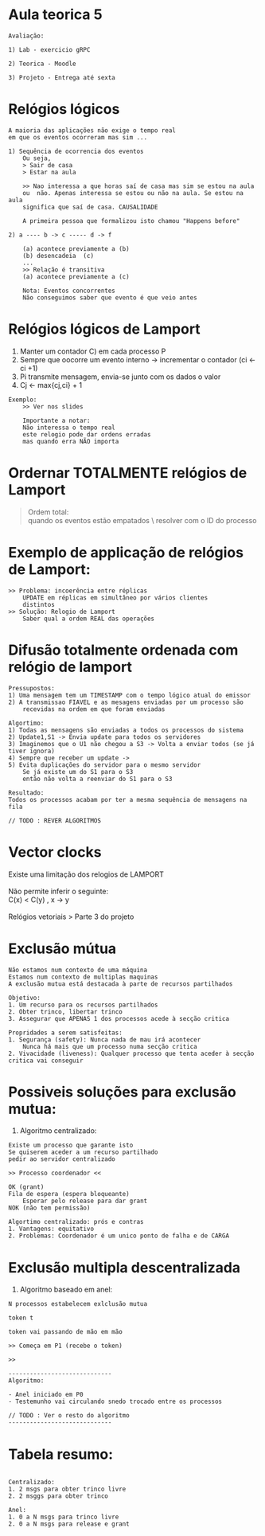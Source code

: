 # Aula teorica 5

```
Avaliação: 

1) Lab - exercicio gRPC

2) Teorica - Moodle

3) Projeto - Entrega até sexta
```

# Relógios lógicos

```
A maioria das aplicações não exige o tempo real
em que os eventos ocorreram mas sim ...

1) Sequência de ocorrencia dos eventos
	Ou seja, 
	> Sair de casa
	> Estar na aula
	
	>> Nao interessa a que horas saí de casa mas sim se estou na aula 
	ou  não. Apenas interessa se estou ou não na aula. Se estou na aula
	significa que saí de casa. CAUSALIDADE

	A primeira pessoa que formalizou isto chamou "Happens before"

2) a ---- b -> c ----- d -> f

	(a) acontece previamente a (b)
	(b) desencadeia  (c) 
	...
	>> Relação é transitiva
	(a) acontece previamente a (c)

	Nota: Eventos concorrentes
	Não conseguimos saber que evento é que veio antes
```

# Relógios lógicos de Lamport

1. Manter um contador C) em cada processo P
2. Sempre que oocorre um evento interno -> incrementar o contador (ci <- ci +1)
3. Pi transmite mensagem, envia-se junto com os dados o valor 
4. Cj <- max{cj,ci} + 1

```
Exemplo:
	>> Ver nos slides

	Importante a notar:
	Não interessa o tempo real
	este relogio pode dar ordens erradas
	mas quando erra NÃO importa
```

# Ordernar TOTALMENTE relógios de Lamport

> Ordem total: \
> quando os eventos estão empatados \ 
> resolver com o ID do processo

# Exemplo de applicação de relógios de Lamport: 

```
>> Problema: incoerência entre réplicas
	UPDATE em réplicas em simultâneo por vários clientes
	distintos
>> Solução: Relogio de Lamport
	Saber qual a ordem REAL das operações
```

# Difusão totalmente ordenada com relógio de lamport

```
Pressupostos:
1) Uma mensagem tem um TIMESTAMP com o tempo lógico atual do emissor
2) A transmissao FIAVEL e as mesagens enviadas por um processo são
	recevidas na ordem em que foram enviadas

Algortimo:
1) Todas as mensagens são enviadas a todos os processos do sistema
2) Update1,S1 -> Envia update para todos os servidores
3) Imaginemos que o U1 não chegou a S3 -> Volta a enviar todos (se já tiver ignora)
4) Sempre que receber um update -> 
5) Evita duplicações do servidor para o mesmo servidor 
	Se já existe um do S1 para o S3 
	então não volta a reenviar do S1 para o S3

Resultado:
Todos os processos acabam por ter a mesma sequência de mensagens na fila

// TODO : REVER ALGORITMOS
```

# Vector clocks

Existe uma limitação dos relogios de LAMPORT \
\
Não permite inferir o seguinte: \
C(x) < C(y) , x -> y \
\
Relógios vetoriais > Parte 3 do projeto

# Exclusão mútua
```
Não estamos num contexto de uma máquina
Estamos num contexto de multiplas maquinas
A exclusão mutua está destacada à parte de recursos partilhados

Objetivo: 
1. Um recurso para os recursos partilhados
2. Obter trinco, libertar trinco
3. Assegurar que APENAS 1 dos processos acede à secção critica

Propridades a serem satisfeitas: 
1. Segurança (safety): Nunca nada de mau irá acontecer
 	Nunca há mais que um processo numa secção critica
2. Vivacidade (liveness): Qualquer processo que tenta aceder à secção critica vai conseguir 
```

# Possiveis soluções para exclusão mutua:

1) Algoritmo centralizado:

```
Existe um processo que garante isto
Se quiserem aceder a um recurso partilhado 
pedir ao servidor centralizado

>> Processo coordenador <<

OK (grant)
Fila de espera (espera bloqueante)
	Esperar pelo release para dar grant
NOK (não tem permissão)

Algortimo centralizado: prós e contras
1. Vantagens: equitativo
2. Problemas: Coordenador é um unico ponto de falha e de CARGA
```

# Exclusão multipla descentralizada

1) Algoritmo baseado em anel:
```
N processos estabelecem exlclusão mutua

token t

token vai passando de mão em mão 

>> Começa em P1 (recebe o token) 

>> 

-----------------------------
Algoritmo:

- Anel iniciado em P0
- Testemunho vai circulando snedo trocado entre os processos

// TODO : Ver o resto do algoritmo
-----------------------------
```

# Tabela resumo:

```

Centralizado:
1. 2 msgs para obter trinco livre
2. 2 msggs para obter trinco 

Anel: 
1. 0 a N msgs para trinco livre
2. 0 a N msgs para release e grant

```


